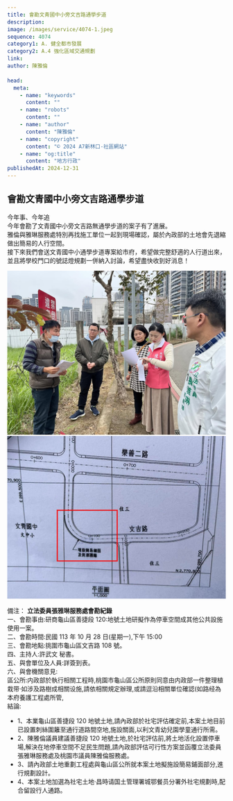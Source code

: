```yaml
---
title: 會勘文青國中小旁文吉路通學步道
description:
image: /images/service/4074-1.jpeg
sequence: 4074
category1: A. 健全都市發展
category2: A.4 強化區域交通規劃
link:
author: 陳雅倫

head:
  meta:
    - name: "keywords"
      content: ""
    - name: "robots"
      content: ""
    - name: "author"
      content: "陳雅倫"
    - name: "copyright"
      content: "© 2024 A7新林口-社區網站"
    - name: "og:title"
      content: "地方行政"
publishedAt: 2024-12-31
---
```


## 會勘文青國中小旁文吉路通學步道

今年事、今年追  
今年會勘了文青國中小旁文吉路無通學步道的案子有了進展。  
雅倫與雅琳服務處特別再找施工單位一起到現場確認，屬於內政部的土地會先退縮做出簡易的人行空間。  
接下來我們會送文青國中小通學步道專案給市府，希望做完整舒適的人行道出來，並且將學校門口的號誌燈規劃一併納入討論，希望盡快收到好消息！

![s40474-1.jpeg](/images/service/s4074-1.jpeg)
![s40474-2.jpeg](/images/service/s4074-2.jpeg)

備注：
**立法委員張雅琳服務處會勘紀錄**  
一、會勘事由:研商龜山區善捷段 120:地號土地研擬作為停車空間成其他公共設施使用一案。  
二、會勘時間:民國 113 年 10 月 28 日(星期一),下午 15:00  
三、會勘地點:挑圍市龜山區文吉路 108 號。  
四、主持人:許武文 秘書。  
五、與會單位及人員:詳簽到表。  
六、與會機關意見:  
區公所:内政部於執行相關工程時,桃園市龜山區公所原則同意由内政部一件整理植栽带·如涉及路樹成相關设施,請依相關規定辦理,或請逗沿相關單位確認(如路经為本府養護工程處所管,  
結論:

- 1、本業龜山區善捷段 120 地號土地,請內政部於社宅評估確定前,本案土地目前已設置刺絲圍籬至通行道路間空地,施設關面,以利文青幼兒園學童通行所需。
- 2、陳雅倫議員建議善捷段 120 地號土地,於社宅評估前,將土地活化設置停車場,解決在地停車空間不足民生問題,請內政部評估可行性方案並函覆立法委員張雅琳服務處及桃園市議員陳雅倫服務處。
- 3、請內政部土地重劃工程處與龜山區公所就本案土地擬施設簡易鋪面部分,進行規劃設計。
- 4、本案土地加選為社宅土地·昌時请国土管理署城鄂餐员分署外社宅規劃時,配合留設行人通路。
